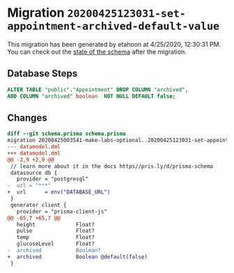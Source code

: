 # Migration `20200425123031-set-appointment-archived-default-value`

This migration has been generated by etahoon at 4/25/2020, 12:30:31 PM.
You can check out the [state of the schema](./schema.prisma) after the migration.

## Database Steps

```sql
ALTER TABLE "public"."Appointment" DROP COLUMN "archived",
ADD COLUMN "archived" boolean  NOT NULL DEFAULT false;
```

## Changes

```diff
diff --git schema.prisma schema.prisma
migration 20200425003541-make-labs-optional..20200425123031-set-appointment-archived-default-value
--- datamodel.dml
+++ datamodel.dml
@@ -2,9 +2,9 @@
 // learn more about it in the docs https//pris.ly/d/prisma-schema
 datasource db {
   provider = "postgresql"
-  url = "***"
+  url      = env("DATABASE_URL")
 }
 generator client {
   provider = "prisma-client-js"
@@ -65,7 +65,7 @@
   height             Float? 
   pulse              Float? 
   temp               Float? 
   glucoseLevel       Float? 
-  archived           Boolean?
+  archived           Boolean @default(false)
 }
```


